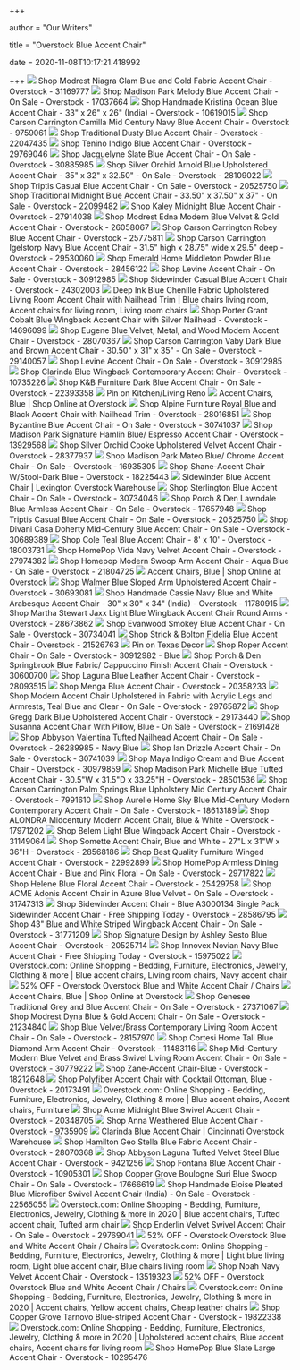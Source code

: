 +++
        
author = "Our Writers"
        
title = "Overstock Blue Accent Chair"
        
date = 2020-11-08T10:17:21.418992
        
+++
[ ![](https://ak1.ostkcdn.com/images/products/is/images/direct/8ffe2c79db73c9df29724b4cea82430f118407ff/Modrest-Niagra-Glam-Blue-and-Gold-Fabric-Accent-Chair.jpg?impolicy=medium)](https://ak1.ostkcdn.com/images/products/is/images/direct/8ffe2c79db73c9df29724b4cea82430f118407ff/Modrest-Niagra-Glam-Blue-and-Gold-Fabric-Accent-Chair.jpg?impolicy=medium) Shop Modrest Niagra Glam Blue and Gold Fabric Accent Chair - Overstock -  31169777
[ ![](https://ak1.ostkcdn.com/images/products/17037664/Madison-Park-Melody-Blue-Accent-Chair-a40ca7f6-1643-4176-9a31-31550d74390f_600.jpg?impolicy=medium)](https://ak1.ostkcdn.com/images/products/17037664/Madison-Park-Melody-Blue-Accent-Chair-a40ca7f6-1643-4176-9a31-31550d74390f_600.jpg?impolicy=medium) Shop Madison Park Melody Blue Accent Chair - On Sale - Overstock - 17037664
[ ![](https://ak1.ostkcdn.com/images/products/10619015/Kristina-Ocean-Blue-Accent-Chair-78ab9008-cf04-42fe-beba-a914b91df337_600.jpg?impolicy=medium)](https://ak1.ostkcdn.com/images/products/10619015/Kristina-Ocean-Blue-Accent-Chair-78ab9008-cf04-42fe-beba-a914b91df337_600.jpg?impolicy=medium) Shop Handmade Kristina Ocean Blue Accent Chair - 33" x 26" x 26" (India) -  Overstock - 10619015
[ ![](https://ak1.ostkcdn.com/images/products/9759061/Carson-Carrington-Camilla-Mid-Century-Navy-Blue-Accent-Chair-0a2bf672-8937-45e3-b844-ea37f2a7d4c4_600.jpg?impolicy=medium)](https://ak1.ostkcdn.com/images/products/9759061/Carson-Carrington-Camilla-Mid-Century-Navy-Blue-Accent-Chair-0a2bf672-8937-45e3-b844-ea37f2a7d4c4_600.jpg?impolicy=medium) Shop Carson Carrington Camilla Mid Century Navy Blue Accent Chair -  Overstock - 9759061
[ ![](https://ak1.ostkcdn.com/images/products/22047435/Traditional-Dusty-Blue-Accent-Chair-723ce9e4-7a20-4155-b35a-b908f0e7c7e5_600.jpg?impolicy=medium)](https://ak1.ostkcdn.com/images/products/22047435/Traditional-Dusty-Blue-Accent-Chair-723ce9e4-7a20-4155-b35a-b908f0e7c7e5_600.jpg?impolicy=medium) Shop Traditional Dusty Blue Accent Chair - Overstock - 22047435
[ ![](https://ak1.ostkcdn.com/images/products/29769046/Tenino-Accent-Chair-abaa6961-3323-4165-9e37-9a3dd5858c82_600.jpg?impolicy=medium)](https://ak1.ostkcdn.com/images/products/29769046/Tenino-Accent-Chair-abaa6961-3323-4165-9e37-9a3dd5858c82_600.jpg?impolicy=medium) Shop Tenino Indigo Blue Accent Chair - Overstock - 29769046
[ ![](https://ak1.ostkcdn.com/images/products/is/images/direct/8ecb36caeb4ee064f79be8b78a4aedc6ab293d26/Jacquelyne-Slate-Blue-Accent-Chair.jpg?impolicy=medium)](https://ak1.ostkcdn.com/images/products/is/images/direct/8ecb36caeb4ee064f79be8b78a4aedc6ab293d26/Jacquelyne-Slate-Blue-Accent-Chair.jpg?impolicy=medium) Shop Jacquelyne Slate Blue Accent Chair - On Sale - Overstock - 30885985
[ ![](https://ak1.ostkcdn.com/images/products/28109022/Silver-Orchid-Arnold-Blue-Upholstered-Accent-Chair-63ff816e-2a35-4b25-bce0-4d99a0a6eac5_600.jpg?impolicy=medium)](https://ak1.ostkcdn.com/images/products/28109022/Silver-Orchid-Arnold-Blue-Upholstered-Accent-Chair-63ff816e-2a35-4b25-bce0-4d99a0a6eac5_600.jpg?impolicy=medium) Shop Silver Orchid Arnold Blue Upholstered Accent Chair - 35" x 32" x  32.50" - On Sale - Overstock - 28109022
[ ![](https://ak1.ostkcdn.com/images/products/20525750/Signature-Design-by-Ashley-Triptis-Blue-Accent-Chair-14335df7-2652-4d22-bf7a-b8aee21a312d_600.jpg?impolicy=medium)](https://ak1.ostkcdn.com/images/products/20525750/Signature-Design-by-Ashley-Triptis-Blue-Accent-Chair-14335df7-2652-4d22-bf7a-b8aee21a312d_600.jpg?impolicy=medium) Shop Triptis Casual Blue Accent Chair - On Sale - Overstock - 20525750
[ ![](https://ak1.ostkcdn.com/images/products/22099482/Traditional-Midnight-Blue-Accent-Chair-33.50-x-37.50-x-37-b5f42710-a3f5-49fd-a393-d5ddb07b7f41_600.jpg?impolicy=medium)](https://ak1.ostkcdn.com/images/products/22099482/Traditional-Midnight-Blue-Accent-Chair-33.50-x-37.50-x-37-b5f42710-a3f5-49fd-a393-d5ddb07b7f41_600.jpg?impolicy=medium) Shop Traditional Midnight Blue Accent Chair - 33.50" x 37.50" x 37" - On  Sale - Overstock - 22099482
[ ![](https://ak1.ostkcdn.com/images/products/27914038/Kaley-Midnight-Blue-Accent-Chair-f8ea93e8-58fc-411b-8dea-6ffde6987b79_600.jpg?impolicy=medium)](https://ak1.ostkcdn.com/images/products/27914038/Kaley-Midnight-Blue-Accent-Chair-f8ea93e8-58fc-411b-8dea-6ffde6987b79_600.jpg?impolicy=medium) Shop Kaley Midnight Blue Accent Chair - Overstock - 27914038
[ ![](https://ak1.ostkcdn.com/images/products/26058067/Modrest-Edna-Modern-Blue-Velvet-Gold-Accent-Chair-1000a573-1c1d-46f4-aa5a-afee43724b69_600.jpg?impolicy=medium)](https://ak1.ostkcdn.com/images/products/26058067/Modrest-Edna-Modern-Blue-Velvet-Gold-Accent-Chair-1000a573-1c1d-46f4-aa5a-afee43724b69_600.jpg?impolicy=medium) Shop Modrest Edna Modern Blue Velvet & Gold Accent Chair - Overstock -  26058067
[ ![](https://ak1.ostkcdn.com/images/products/25775811/Norton-Blue-Accent-Chair-e5ed8318-6bce-473e-a7ce-31850d6127df_600.jpg?impolicy=medium)](https://ak1.ostkcdn.com/images/products/25775811/Norton-Blue-Accent-Chair-e5ed8318-6bce-473e-a7ce-31850d6127df_600.jpg?impolicy=medium) Shop Carson Carrington Robey Blue Accent Chair - Overstock - 25775811
[ ![](https://ak1.ostkcdn.com/images/products/is/images/direct/9e1edc2c0c72d03b0958cafe77549771434522f9/Carson-Carrington-Igelstorp-Navy-Blue-Accent-Chair.jpg?impolicy=medium)](https://ak1.ostkcdn.com/images/products/is/images/direct/9e1edc2c0c72d03b0958cafe77549771434522f9/Carson-Carrington-Igelstorp-Navy-Blue-Accent-Chair.jpg?impolicy=medium) Shop Carson Carrington Igelstorp Navy Blue Accent Chair - 31.5" high x  28.75" wide x 29.5" deep - Overstock - 29530060
[ ![](https://ak1.ostkcdn.com/images/products/28456122/Emerald-Home-Middleton-Powder-Blue-Accent-Chair-d02cc09a-fd1d-4ff9-b245-187a3e5ff658_600.jpg?impolicy=medium)](https://ak1.ostkcdn.com/images/products/28456122/Emerald-Home-Middleton-Powder-Blue-Accent-Chair-d02cc09a-fd1d-4ff9-b245-187a3e5ff658_600.jpg?impolicy=medium) Shop Emerald Home Middleton Powder Blue Accent Chair - Overstock - 28456122
[ ![](https://ak1.ostkcdn.com/images/products/is/images/direct/2dd9f13450b6877e517eb1de8a9cb63d32a713cb/Levine-Accent-Chair.jpg?impolicy=medium)](https://ak1.ostkcdn.com/images/products/is/images/direct/2dd9f13450b6877e517eb1de8a9cb63d32a713cb/Levine-Accent-Chair.jpg?impolicy=medium) Shop Levine Accent Chair - On Sale - Overstock - 30912985
[ ![](https://ak1.ostkcdn.com/images/products/24302003/Signature-Design-by-Ashley-Sidewinder-Blue-Accent-Chair-fdde63eb-79b9-4d02-bae0-d8497f34c95b_600.jpg?impolicy=medium)](https://ak1.ostkcdn.com/images/products/24302003/Signature-Design-by-Ashley-Sidewinder-Blue-Accent-Chair-fdde63eb-79b9-4d02-bae0-d8497f34c95b_600.jpg?impolicy=medium) Shop Sidewinder Casual Blue Accent Chair - Overstock - 24302003
[ ![](https://i.pinimg.com/originals/46/bc/72/46bc729f86c3aa257a102c4663625e45.jpg)](https://i.pinimg.com/originals/46/bc/72/46bc729f86c3aa257a102c4663625e45.jpg) Deep Ink Blue Chenille Fabric Upholstered Living Room Accent Chair with  Nailhead Trim | Blue chairs living room, Accent chairs for living room,  Living room chairs
[ ![](https://ak1.ostkcdn.com/images/products/14696099/Porter-Grant-Cobalt-Blue-Wingback-Accent-Chair-with-Silver-Nailhead-3d50c86b-ba77-4057-a8b6-abe73a65ea1b_600.jpg?impolicy=medium)](https://ak1.ostkcdn.com/images/products/14696099/Porter-Grant-Cobalt-Blue-Wingback-Accent-Chair-with-Silver-Nailhead-3d50c86b-ba77-4057-a8b6-abe73a65ea1b_600.jpg?impolicy=medium) Shop Porter Grant Cobalt Blue Wingback Accent Chair with Silver Nailhead -  Overstock - 14696099
[ ![](https://ak1.ostkcdn.com/images/products/28070367/Eugene-Velvet-Fabric-Accent-Chair-c31a278a-fcbe-4547-b1b1-6c438f015fc4_600.jpg?impolicy=medium)](https://ak1.ostkcdn.com/images/products/28070367/Eugene-Velvet-Fabric-Accent-Chair-c31a278a-fcbe-4547-b1b1-6c438f015fc4_600.jpg?impolicy=medium) Shop Eugene Blue Velvet, Metal, and Wood Modern Accent Chair - Overstock -  28070367
[ ![](https://ak1.ostkcdn.com/images/products/29140057/Carson-Carrington-Vaby-Dark-Blue-and-Brown-Accent-Chair-3584939b-e8fe-4c09-859b-38e713b91b42_600.jpg?impolicy=medium)](https://ak1.ostkcdn.com/images/products/29140057/Carson-Carrington-Vaby-Dark-Blue-and-Brown-Accent-Chair-3584939b-e8fe-4c09-859b-38e713b91b42_600.jpg?impolicy=medium) Shop Carson Carrington Vaby Dark Blue and Brown Accent Chair - 30.50" x 31"  x 35" - On Sale - Overstock - 29140057
[ ![](https://ak1.ostkcdn.com/images/products/is/images/direct/60965d0625dc611ba5aabe58e27755a7bfd9f118/Levine-Accent-Chair.jpg?impolicy=medium)](https://ak1.ostkcdn.com/images/products/is/images/direct/60965d0625dc611ba5aabe58e27755a7bfd9f118/Levine-Accent-Chair.jpg?impolicy=medium) Shop Levine Accent Chair - On Sale - Overstock - 30912985
[ ![](https://ak1.ostkcdn.com/images/products/10735226/Signature-Design-by-Ashley-Clarinda-Blue-Accent-Chair-be262998-82f9-49de-b9bf-2d11302390ef_600.jpg?impolicy=medium)](https://ak1.ostkcdn.com/images/products/10735226/Signature-Design-by-Ashley-Clarinda-Blue-Accent-Chair-be262998-82f9-49de-b9bf-2d11302390ef_600.jpg?impolicy=medium) Shop Clarinda Blue Wingback Contemporary Accent Chair - Overstock - 10735226
[ ![](https://ak1.ostkcdn.com/images/products/22393358/Dark-Blue-Accent-Chair-AC6298-8ddd0060-eeb6-4dcb-907e-8388dc11470f_600.jpg?impolicy=medium)](https://ak1.ostkcdn.com/images/products/22393358/Dark-Blue-Accent-Chair-AC6298-8ddd0060-eeb6-4dcb-907e-8388dc11470f_600.jpg?impolicy=medium) Shop K&B Furniture Dark Blue Accent Chair - On Sale - Overstock - 22393358
[ ![](https://i.pinimg.com/736x/c8/79/fa/c879fa459fdf86f2bbe4761b416743a8.jpg)](https://i.pinimg.com/736x/c8/79/fa/c879fa459fdf86f2bbe4761b416743a8.jpg) Pin on Kitchen/Living Reno
[ ![](https://ak1.ostkcdn.com/images/products/17627560/Abbyson-Cromwell-Velvet-Accent-Chair-03f48666-e7cc-4fc3-8ff9-54e4e957fc5a_600.jpg?imwidth=200&impolicy=medium)](https://ak1.ostkcdn.com/images/products/17627560/Abbyson-Cromwell-Velvet-Accent-Chair-03f48666-e7cc-4fc3-8ff9-54e4e957fc5a_600.jpg?imwidth=200&impolicy=medium) Accent Chairs, Blue | Shop Online at Overstock
[ ![](https://ak1.ostkcdn.com/images/products/28016851/Royal-Blue-Accent-Chair-w-Nail-Head-Trim-Blue-Black-902a4103-b6be-4a12-ac74-b601c994a682_600.jpg?impolicy=medium)](https://ak1.ostkcdn.com/images/products/28016851/Royal-Blue-Accent-Chair-w-Nail-Head-Trim-Blue-Black-902a4103-b6be-4a12-ac74-b601c994a682_600.jpg?impolicy=medium) Shop Alpine Furniture Royal Blue and Black Accent Chair with Nailhead Trim  - Overstock - 28016851
[ ![](https://ak1.ostkcdn.com/images/products/30741037/Byzantine-Blue-Accent-Chair-21612e90-a113-4759-a9bb-78b7505a9495_600.jpg?impolicy=medium)](https://ak1.ostkcdn.com/images/products/30741037/Byzantine-Blue-Accent-Chair-21612e90-a113-4759-a9bb-78b7505a9495_600.jpg?impolicy=medium) Shop Byzantine Blue Accent Chair - On Sale - Overstock - 30741037
[ ![](https://ak1.ostkcdn.com/images/products/13929568/Madison-Park-Signature-Hamlin-Blue-Espresso-Accent-Chair-669e66ec-10ac-4ac1-88d7-2b05c7886903_600.jpg?impolicy=medium)](https://ak1.ostkcdn.com/images/products/13929568/Madison-Park-Signature-Hamlin-Blue-Espresso-Accent-Chair-669e66ec-10ac-4ac1-88d7-2b05c7886903_600.jpg?impolicy=medium) Shop Madison Park Signature Hamlin Blue/ Espresso Accent Chair - Overstock  - 13929568
[ ![](https://ak1.ostkcdn.com/images/products/28377937/Angela-Blue-Velvet-Accent-Chair-with-Golden-Metal-Legs-0e365721-0a9d-48f6-be99-786d1d4a0c2f_600.jpg?impolicy=medium)](https://ak1.ostkcdn.com/images/products/28377937/Angela-Blue-Velvet-Accent-Chair-with-Golden-Metal-Legs-0e365721-0a9d-48f6-be99-786d1d4a0c2f_600.jpg?impolicy=medium) Shop Silver Orchid Cooke Upholstered Velvet Accent Chair - Overstock -  28377937
[ ![](https://ak1.ostkcdn.com/images/products/16935305/Madison-Park-Mateo-Blue-Chrome-Accent-Chair-8e0f4e28-61ee-48b4-b0ce-20b7ff188f6a_600.jpg?impolicy=medium)](https://ak1.ostkcdn.com/images/products/16935305/Madison-Park-Mateo-Blue-Chrome-Accent-Chair-8e0f4e28-61ee-48b4-b0ce-20b7ff188f6a_600.jpg?impolicy=medium) Shop Madison Park Mateo Blue/ Chrome Accent Chair - On Sale - Overstock -  16935305
[ ![](https://ak1.ostkcdn.com/images/products/18225443/Shane-Accent-Chair-W-Stool-Dark-Blue-f5f58452-5e91-4a2c-bab0-44c3705025ec_600.jpg?impolicy=medium)](https://ak1.ostkcdn.com/images/products/18225443/Shane-Accent-Chair-W-Stool-Dark-Blue-f5f58452-5e91-4a2c-bab0-44c3705025ec_600.jpg?impolicy=medium) Shop Shane-Accent Chair W/Stool-Dark Blue - Overstock - 18225443
[ ![](https://lexingtonoverstockwarehouse.com/wp-content/uploads/2020/03/AF-A3000134-1.jpg)](https://lexingtonoverstockwarehouse.com/wp-content/uploads/2020/03/AF-A3000134-1.jpg) Sidewinder Blue Accent Chair | Lexington Overstock Warehouse
[ ![](https://ak1.ostkcdn.com/images/products/30734046/Sterlington-Blue-Accent-Chair-b9cb6683-fcc5-4cb1-a371-7c797b7cafc1_600.jpg?impolicy=medium)](https://ak1.ostkcdn.com/images/products/30734046/Sterlington-Blue-Accent-Chair-b9cb6683-fcc5-4cb1-a371-7c797b7cafc1_600.jpg?impolicy=medium) Shop Sterlington Blue Accent Chair - On Sale - Overstock - 30734046
[ ![](https://ak1.ostkcdn.com/images/products/8962592/Cortesi-Home-Chicco-Blue-Armless-Accent-Chair-261d4889-f1d9-41ee-9e9d-ee0598459d84_600.jpg?impolicy=medium)](https://ak1.ostkcdn.com/images/products/8962592/Cortesi-Home-Chicco-Blue-Armless-Accent-Chair-261d4889-f1d9-41ee-9e9d-ee0598459d84_600.jpg?impolicy=medium) Shop Porch & Den Lawndale Blue Armless Accent Chair - On Sale - Overstock -  17657948
[ ![](https://ak1.ostkcdn.com/images/products/20525750/Signature-Design-by-Ashley-Triptis-Blue-Accent-Chair-0530a2b8-11a6-45c9-a598-1a996c90472f_600.jpg?impolicy=medium)](https://ak1.ostkcdn.com/images/products/20525750/Signature-Design-by-Ashley-Triptis-Blue-Accent-Chair-0530a2b8-11a6-45c9-a598-1a996c90472f_600.jpg?impolicy=medium) Shop Triptis Casual Blue Accent Chair - On Sale - Overstock - 20525750
[ ![](https://ak1.ostkcdn.com/images/products/is/images/direct/11a5e4690572428b6fbd14cf30842350b957a991/Divani-Casa-Doherty-Mid-Century-Blue-Accent-Chair.jpg?impolicy=medium)](https://ak1.ostkcdn.com/images/products/is/images/direct/11a5e4690572428b6fbd14cf30842350b957a991/Divani-Casa-Doherty-Mid-Century-Blue-Accent-Chair.jpg?impolicy=medium) Shop Divani Casa Doherty Mid-Century Blue Accent Chair - On Sale - Overstock  - 30689389
[ ![](https://ak1.ostkcdn.com/images/products/18003731/Cole-Teal-Blue-Accent-Chair-cf47942a-cc0f-46b7-b33f-d773b9c568c5_600.jpg?impolicy=medium)](https://ak1.ostkcdn.com/images/products/18003731/Cole-Teal-Blue-Accent-Chair-cf47942a-cc0f-46b7-b33f-d773b9c568c5_600.jpg?impolicy=medium) Shop Cole Teal Blue Accent Chair - 8' x 10' - Overstock - 18003731
[ ![](https://ak1.ostkcdn.com/images/products/27974382/HomePop-Vida-Accent-Chair-Navy-Velvet-974d00a1-6dc9-40f2-8f3c-ac7ed09d1708_600.jpg?impolicy=medium)](https://ak1.ostkcdn.com/images/products/27974382/HomePop-Vida-Accent-Chair-Navy-Velvet-974d00a1-6dc9-40f2-8f3c-ac7ed09d1708_600.jpg?impolicy=medium) Shop HomePop Vida Navy Velvet Accent Chair - Overstock - 27974382
[ ![](https://ak1.ostkcdn.com/images/products/is/images/direct/da7f7c5b426c42e9f7fc402042497e1675de25d1/Homepop-Modern-Swoop-Arm-Accent-Chair.jpg?impolicy=medium)](https://ak1.ostkcdn.com/images/products/is/images/direct/da7f7c5b426c42e9f7fc402042497e1675de25d1/Homepop-Modern-Swoop-Arm-Accent-Chair.jpg?impolicy=medium) Shop Homepop Modern Swoop Arm Accent Chair - Aqua Blue - On Sale - Overstock  - 21804725
[ ![](https://ak1.ostkcdn.com/images/products/28228254/Elie-Contemporary-Accent-Chair-in-Black-Metal-Finish-and-Navy-Fabric-8578a90b-c83a-49a2-8ccd-debb6a9c2cd4_1000.jpg?imwidth=480&impolicy=medium)](https://ak1.ostkcdn.com/images/products/28228254/Elie-Contemporary-Accent-Chair-in-Black-Metal-Finish-and-Navy-Fabric-8578a90b-c83a-49a2-8ccd-debb6a9c2cd4_1000.jpg?imwidth=480&impolicy=medium) Accent Chairs, Blue | Shop Online at Overstock
[ ![](https://ak1.ostkcdn.com/images/products/30693081/Walmer-Blue-Sloped-Arm-Upholstered-Accent-Chair-1e28ee0c-2863-476a-b51d-43d2b9cea19b_600.jpg?impolicy=medium)](https://ak1.ostkcdn.com/images/products/30693081/Walmer-Blue-Sloped-Arm-Upholstered-Accent-Chair-1e28ee0c-2863-476a-b51d-43d2b9cea19b_600.jpg?impolicy=medium) Shop Walmer Blue Sloped Arm Upholstered Accent Chair - Overstock - 30693081
[ ![](https://ak1.ostkcdn.com/images/products/11780915/Porter-Cassie-Navy-Blue-and-White-Arabesque-Accent-Chair-with-Nailhead-Trim-414034d5-9a77-4f11-be4f-1dceccd9245d_600.jpg?impolicy=medium)](https://ak1.ostkcdn.com/images/products/11780915/Porter-Cassie-Navy-Blue-and-White-Arabesque-Accent-Chair-with-Nailhead-Trim-414034d5-9a77-4f11-be4f-1dceccd9245d_600.jpg?impolicy=medium) Shop Handmade Cassie Navy Blue and White Arabesque Accent Chair - 30" x 30"  x 34" (India) - Overstock - 11780915
[ ![](https://ak1.ostkcdn.com/images/products/28673862/Martha-Stewart-Jaxx-Light-Blue-Wingback-Accent-Chair-Round-Arms-4e098f78-fd7a-4e40-a631-172549b8c52b_600.jpg?impolicy=medium)](https://ak1.ostkcdn.com/images/products/28673862/Martha-Stewart-Jaxx-Light-Blue-Wingback-Accent-Chair-Round-Arms-4e098f78-fd7a-4e40-a631-172549b8c52b_600.jpg?impolicy=medium) Shop Martha Stewart Jaxx Light Blue Wingback Accent Chair Round Arms -  Overstock - 28673862
[ ![](https://ak1.ostkcdn.com/images/products/30734041/Evanwood-Smokey-Blue-Accent-Chair-badd8f09-1538-40ab-b714-8e1c5a3a6cfe_600.jpg?impolicy=medium)](https://ak1.ostkcdn.com/images/products/30734041/Evanwood-Smokey-Blue-Accent-Chair-badd8f09-1538-40ab-b714-8e1c5a3a6cfe_600.jpg?impolicy=medium) Shop Evanwood Smokey Blue Accent Chair - On Sale - Overstock - 30734041
[ ![](https://ak1.ostkcdn.com/images/products/is/images/direct/7adf0043bf19b90fce1a8a4ed45a4061d56dfcb1/Strick-%26-Bolton-Fidelia-Blue-Accent-Chair.jpg?impolicy=medium)](https://ak1.ostkcdn.com/images/products/is/images/direct/7adf0043bf19b90fce1a8a4ed45a4061d56dfcb1/Strick-%26-Bolton-Fidelia-Blue-Accent-Chair.jpg?impolicy=medium) Shop Strick & Bolton Fidelia Blue Accent Chair - Overstock - 21526763
[ ![](https://i.pinimg.com/736x/9c/e1/36/9ce136e50ae36820b47bfaa4726e5781.jpg)](https://i.pinimg.com/736x/9c/e1/36/9ce136e50ae36820b47bfaa4726e5781.jpg) Pin on Texas Decor
[ ![](https://ak1.ostkcdn.com/images/products/is/images/direct/821d78011fba199cf10ec12976dd648cb206153c/Roper-Accent-Chair.jpg?impolicy=medium)](https://ak1.ostkcdn.com/images/products/is/images/direct/821d78011fba199cf10ec12976dd648cb206153c/Roper-Accent-Chair.jpg?impolicy=medium) Shop Roper Accent Chair - On Sale - Overstock - 30912982 - Blue
[ ![](https://ak1.ostkcdn.com/images/products/30600700/Blue-and-Cappuccino-Padded-Seat-Accent-Chair-66f57466-413e-475a-a678-af7934f54755_600.jpg?impolicy=medium)](https://ak1.ostkcdn.com/images/products/30600700/Blue-and-Cappuccino-Padded-Seat-Accent-Chair-66f57466-413e-475a-a678-af7934f54755_600.jpg?impolicy=medium) Shop Porch & Den Springbrook Blue Fabric/ Cappuccino Finish Accent Chair -  Overstock - 30600700
[ ![](https://ak1.ostkcdn.com/images/products/28093515/Laguna-Leather-Accent-Chair-f4fccf81-589e-4117-b42f-a5cb591a3335_600.jpg?impolicy=medium)](https://ak1.ostkcdn.com/images/products/28093515/Laguna-Leather-Accent-Chair-f4fccf81-589e-4117-b42f-a5cb591a3335_600.jpg?impolicy=medium) Shop Laguna Blue Leather Accent Chair - Overstock - 28093515
[ ![](https://ak1.ostkcdn.com/images/products/20358233/Menga-Blue-Accent-Chair-46bb2f32-7152-4a5f-b3cf-bef718d87ff2_600.jpg?impolicy=medium)](https://ak1.ostkcdn.com/images/products/20358233/Menga-Blue-Accent-Chair-46bb2f32-7152-4a5f-b3cf-bef718d87ff2_600.jpg?impolicy=medium) Shop Menga Blue Accent Chair - Overstock - 20358233
[ ![](https://ak1.ostkcdn.com/images/products/29765872/Modern-Accent-Chair-Upholstered-in-Fabric-with-Acrylic-Legs-and-Armrests-Teal-Blue-and-Clear-18110804-598a-4724-8ca0-2d3690f2d49c_600.jpg?impolicy=medium)](https://ak1.ostkcdn.com/images/products/29765872/Modern-Accent-Chair-Upholstered-in-Fabric-with-Acrylic-Legs-and-Armrests-Teal-Blue-and-Clear-18110804-598a-4724-8ca0-2d3690f2d49c_600.jpg?impolicy=medium) Shop Modern Accent Chair Upholstered in Fabric with Acrylic Legs and  Armrests, Teal Blue and Clear - On Sale - Overstock - 29765872
[ ![](https://ak1.ostkcdn.com/images/products/29173440/Gregg-Dark-Blue-Upholstered-Accent-Chair-cfe49898-b354-4202-b967-6e6e6074c053_600.jpg?impolicy=medium)](https://ak1.ostkcdn.com/images/products/29173440/Gregg-Dark-Blue-Upholstered-Accent-Chair-cfe49898-b354-4202-b967-6e6e6074c053_600.jpg?impolicy=medium) Shop Gregg Dark Blue Upholstered Accent Chair - Overstock - 29173440
[ ![](https://ak1.ostkcdn.com/images/products/21691428/Susanna-Accent-Chair-With-Pillow-Blue-96b1c91e-b191-4e21-905b-1b6d988a987c_600.jpg?impolicy=medium)](https://ak1.ostkcdn.com/images/products/21691428/Susanna-Accent-Chair-With-Pillow-Blue-96b1c91e-b191-4e21-905b-1b6d988a987c_600.jpg?impolicy=medium) Shop Susanna Accent Chair With Pillow, Blue - On Sale - Overstock - 21691428
[ ![](https://ak1.ostkcdn.com/images/products/is/images/direct/70adb664da5562cf9bb4c0a52b2e4724be33611f/Abbyson-Valentina-Nailhead-Tufted-Accent-Chair.jpg?impolicy=medium)](https://ak1.ostkcdn.com/images/products/is/images/direct/70adb664da5562cf9bb4c0a52b2e4724be33611f/Abbyson-Valentina-Nailhead-Tufted-Accent-Chair.jpg?impolicy=medium) Shop Abbyson Valentina Tufted Nailhead Accent Chair - On Sale - Overstock -  26289985 - Navy Blue
[ ![](https://ak1.ostkcdn.com/images/products/30741039/Ian-Drizzle-Accent-Chair-cd1e5c12-f32d-468c-8b0c-368b9279a99e_600.jpg?impolicy=medium)](https://ak1.ostkcdn.com/images/products/30741039/Ian-Drizzle-Accent-Chair-cd1e5c12-f32d-468c-8b0c-368b9279a99e_600.jpg?impolicy=medium) Shop Ian Drizzle Accent Chair - On Sale - Overstock - 30741039
[ ![](https://ak1.ostkcdn.com/images/products/30979859/Maya-Indigo-Cream-and-Blue-Accent-Chair-690b3c12-d37e-4e9e-97b2-e3dedcb95fc3_600.jpg?impolicy=medium)](https://ak1.ostkcdn.com/images/products/30979859/Maya-Indigo-Cream-and-Blue-Accent-Chair-690b3c12-d37e-4e9e-97b2-e3dedcb95fc3_600.jpg?impolicy=medium) Shop Maya Indigo Cream and Blue Accent Chair - Overstock - 30979859
[ ![](https://ak1.ostkcdn.com/images/products/28501536/Madison-Park-Michelle-Blue-Tufted-Accent-Chair-30.5-W-x-31.5-D-x-33.25-H-1779a9d4-eb10-4d45-82ca-b02216a383bf_600.jpg?impolicy=medium)](https://ak1.ostkcdn.com/images/products/28501536/Madison-Park-Michelle-Blue-Tufted-Accent-Chair-30.5-W-x-31.5-D-x-33.25-H-1779a9d4-eb10-4d45-82ca-b02216a383bf_600.jpg?impolicy=medium) Shop Madison Park Michelle Blue Tufted Accent Chair - 30.5"W x 31.5"D x  33.25"H - Overstock - 28501536
[ ![](https://ak1.ostkcdn.com/images/products/7991610/Palm-Springs-Blue-Upholstery-Mid-Century-Accent-Chair-2fbe41d2-fd68-45b3-b001-626fd0a063ea_600.jpg?impolicy=medium)](https://ak1.ostkcdn.com/images/products/7991610/Palm-Springs-Blue-Upholstery-Mid-Century-Accent-Chair-2fbe41d2-fd68-45b3-b001-626fd0a063ea_600.jpg?impolicy=medium) Shop Carson Carrington Palm Springs Blue Upholstery Mid Century Accent Chair  - Overstock - 7991610
[ ![](https://ak1.ostkcdn.com/images/products/18613189/Aurelle-Home-Barnaby-Sky-Blue-Accent-Chair-5d151ea3-31c8-4a0f-a903-d0cf1d48ff9e_600.jpg?impolicy=medium)](https://ak1.ostkcdn.com/images/products/18613189/Aurelle-Home-Barnaby-Sky-Blue-Accent-Chair-5d151ea3-31c8-4a0f-a903-d0cf1d48ff9e_600.jpg?impolicy=medium) Shop Aurelle Home Sky Blue Mid-Century Modern Contemporary Accent Chair -  On Sale - Overstock - 18613189
[ ![](https://ak1.ostkcdn.com/images/products/17971202/ALONDRA-Midcentury-Modern-Accent-Chair-Blue-White-75234136-572e-408e-83cd-76885ec0fc48_600.jpg?impolicy=medium)](https://ak1.ostkcdn.com/images/products/17971202/ALONDRA-Midcentury-Modern-Accent-Chair-Blue-White-75234136-572e-408e-83cd-76885ec0fc48_600.jpg?impolicy=medium) Shop ALONDRA Midcentury Modern Accent Chair, Blue & White - Overstock -  17971202
[ ![](https://ak1.ostkcdn.com/images/products/is/images/direct/ef216402158077f3778d3b9110329f3954e9612b/Belem-Light-Blue-Wingback-Accent-Chair.jpg?impolicy=medium)](https://ak1.ostkcdn.com/images/products/is/images/direct/ef216402158077f3778d3b9110329f3954e9612b/Belem-Light-Blue-Wingback-Accent-Chair.jpg?impolicy=medium) Shop Belem Light Blue Wingback Accent Chair - Overstock - 31149064
[ ![](https://ak1.ostkcdn.com/images/products/28568186/Somette-Accent-Chair-Blue-and-White-b87f858d-fdf9-4a2b-8ffb-c8a1bd061e78_600.jpg?impolicy=medium)](https://ak1.ostkcdn.com/images/products/28568186/Somette-Accent-Chair-Blue-and-White-b87f858d-fdf9-4a2b-8ffb-c8a1bd061e78_600.jpg?impolicy=medium) Shop Somette Accent Chair, Blue and White - 27"L x 31"W x 36"H - Overstock  - 28568186
[ ![](https://ak1.ostkcdn.com/images/products/22992899/Best-Quality-Furniture-Wingback-Accent-Chair-04aa863d-44ec-4063-9410-7b3137a8f325_600.jpg?impolicy=medium)](https://ak1.ostkcdn.com/images/products/22992899/Best-Quality-Furniture-Wingback-Accent-Chair-04aa863d-44ec-4063-9410-7b3137a8f325_600.jpg?impolicy=medium) Shop Best Quality Furniture Winged Accent Chair - Overstock - 22992899
[ ![](https://ak1.ostkcdn.com/images/products/29717822/HomePop-Armless-Accent-Chair-Blue-and-Pink-Floral-42085bc8-f34e-4521-a9b7-963c5b6ad4c4_600.jpg?impolicy=medium)](https://ak1.ostkcdn.com/images/products/29717822/HomePop-Armless-Accent-Chair-Blue-and-Pink-Floral-42085bc8-f34e-4521-a9b7-963c5b6ad4c4_600.jpg?impolicy=medium) Shop HomePop Armless Dining Accent Chair - Blue and Pink Floral - On Sale -  Overstock - 29717822
[ ![](https://ak1.ostkcdn.com/images/products/25429758/532HeleneFloralChr-d7a63493-ce12-4c46-902a-bd3283f7e58a_600.jpg?impolicy=medium)](https://ak1.ostkcdn.com/images/products/25429758/532HeleneFloralChr-d7a63493-ce12-4c46-902a-bd3283f7e58a_600.jpg?impolicy=medium) Shop Helene Blue Floral Accent Chair - Overstock - 25429758
[ ![](https://ak1.ostkcdn.com/images/products/is/images/direct/d7238c1865c5f6c7a7e2f203b129a88054dbda02/ACME-Adonis-Accent-Chair-in-Azure-Blue-Velvet.jpg?impolicy=medium)](https://ak1.ostkcdn.com/images/products/is/images/direct/d7238c1865c5f6c7a7e2f203b129a88054dbda02/ACME-Adonis-Accent-Chair-in-Azure-Blue-Velvet.jpg?impolicy=medium) Shop ACME Adonis Accent Chair in Azure Blue Velvet - On Sale - Overstock -  31747313
[ ![](https://ak1.ostkcdn.com/images/products/is/images/direct/1ccf4de3ebcb2783fd8271727a35ae208302fbfd/Sidewinder-Accent-Chair---Blue-A3000134-Single-Pack-Sidewinder-Accent-Chair.jpg?impolicy=medium)](https://ak1.ostkcdn.com/images/products/is/images/direct/1ccf4de3ebcb2783fd8271727a35ae208302fbfd/Sidewinder-Accent-Chair---Blue-A3000134-Single-Pack-Sidewinder-Accent-Chair.jpg?impolicy=medium) Shop Sidewinder Accent Chair - Blue A3000134 Single Pack Sidewinder Accent  Chair - Free Shipping Today - Overstock - 28586795
[ ![](https://ak1.ostkcdn.com/images/products/is/images/direct/9d369e5119716383e5f7f8eaca12529866a680c3/43%22-Blue-and-White-Striped-Wingback-Accent-Chair.jpg?impolicy=medium)](https://ak1.ostkcdn.com/images/products/is/images/direct/9d369e5119716383e5f7f8eaca12529866a680c3/43%22-Blue-and-White-Striped-Wingback-Accent-Chair.jpg?impolicy=medium) Shop 43" Blue and White Striped Wingback Accent Chair - On Sale - Overstock  - 31771209
[ ![](https://ak1.ostkcdn.com/images/products/20525714/Signature-Design-by-Ashley-Sesto-Blue-Accent-Chair-07a04d22-4920-4aa3-b594-c711ebfc7c2e_600.jpg?impolicy=medium)](https://ak1.ostkcdn.com/images/products/20525714/Signature-Design-by-Ashley-Sesto-Blue-Accent-Chair-07a04d22-4920-4aa3-b594-c711ebfc7c2e_600.jpg?impolicy=medium) Shop Signature Design by Ashley Sesto Blue Accent Chair - Overstock -  20525714
[ ![](https://ak1.ostkcdn.com/images/products/15975022/Innovex-Novian-Navy-Blue-Accent-Chair-e43cce78-32c5-475c-a4e0-7b1d52661a47_600.jpg?impolicy=medium)](https://ak1.ostkcdn.com/images/products/15975022/Innovex-Novian-Navy-Blue-Accent-Chair-e43cce78-32c5-475c-a4e0-7b1d52661a47_600.jpg?impolicy=medium) Shop Innovex Novian Navy Blue Accent Chair - Free Shipping Today - Overstock  - 15975022
[ ![](https://i.pinimg.com/originals/be/7a/10/be7a10110f7021e2128f634f39d8273a.jpg)](https://i.pinimg.com/originals/be/7a/10/be7a10110f7021e2128f634f39d8273a.jpg) Overstock.com: Online Shopping - Bedding, Furniture, Electronics, Jewelry,  Clothing & more | Blue accent chairs, Living room chairs, Navy accent chair
[ ![](https://images.kaiyo.com/20873/overstock/chairs/accent-chairs/buy-overstock-blue-and-white-accent-chair.jpeg)](https://images.kaiyo.com/20873/overstock/chairs/accent-chairs/buy-overstock-blue-and-white-accent-chair.jpeg) 52% OFF - Overstock Overstock Blue and White Accent Chair / Chairs
[ ![](https://ak1.ostkcdn.com/images/products/is/images/direct/92e47555e6718c6a097801791ce53e8a4657f66e/Slatina-Silky-Velvet-Upholstered-Accent-Chair-with-Gold-Tone-Finished-Base.jpg?imwidth=200&impolicy=medium)](https://ak1.ostkcdn.com/images/products/is/images/direct/92e47555e6718c6a097801791ce53e8a4657f66e/Slatina-Silky-Velvet-Upholstered-Accent-Chair-with-Gold-Tone-Finished-Base.jpg?imwidth=200&impolicy=medium) Accent Chairs, Blue | Shop Online at Overstock
[ ![](https://ak1.ostkcdn.com/images/products/27371067/Genesee-Traditional-Grey-and-Blue-Accent-Chair-d0826d5e-85ee-4c01-98d8-757bac833799_600.jpg?impolicy=medium)](https://ak1.ostkcdn.com/images/products/27371067/Genesee-Traditional-Grey-and-Blue-Accent-Chair-d0826d5e-85ee-4c01-98d8-757bac833799_600.jpg?impolicy=medium) Shop Genesee Traditional Grey and Blue Accent Chair - On Sale - Overstock -  27371067
[ ![](https://ak1.ostkcdn.com/images/products/21234840/Modrest-Dyna-Blue-Gold-Accent-Chair-46da9057-516c-4861-984d-9e9fa2fe8469_600.jpg?impolicy=medium)](https://ak1.ostkcdn.com/images/products/21234840/Modrest-Dyna-Blue-Gold-Accent-Chair-46da9057-516c-4861-984d-9e9fa2fe8469_600.jpg?impolicy=medium) Shop Modrest Dyna Blue & Gold Accent Chair - On Sale - Overstock - 21234840
[ ![](https://ak1.ostkcdn.com/images/products/28157970/Contemporary-Blue-Velvet-and-Brass-Legs-Living-Room-Accent-Chair-38588dc1-1f56-42fb-97c6-1a56dc7d6091_600.jpg?impolicy=medium)](https://ak1.ostkcdn.com/images/products/28157970/Contemporary-Blue-Velvet-and-Brass-Legs-Living-Room-Accent-Chair-38588dc1-1f56-42fb-97c6-1a56dc7d6091_600.jpg?impolicy=medium) Shop Blue Velvet/Brass Contemporary Living Room Accent Chair - On Sale -  Overstock - 28157970
[ ![](https://ak1.ostkcdn.com/images/products/11483116/Cortesi-Home-Tali-Blue-Diamond-Arm-Accent-Chair-dd6d528c-2262-4b63-a8fd-d9eebc928117_600.jpg?impolicy=medium)](https://ak1.ostkcdn.com/images/products/11483116/Cortesi-Home-Tali-Blue-Diamond-Arm-Accent-Chair-dd6d528c-2262-4b63-a8fd-d9eebc928117_600.jpg?impolicy=medium) Shop Cortesi Home Tali Blue Diamond Arm Accent Chair - Overstock - 11483116
[ ![](https://ak1.ostkcdn.com/images/products/30779222/Mid-Century-Modern-Blue-Velvet-and-Brass-Living-Room-Accent-Chair-1-Chair-244f69f9-b7cf-4a55-a1cf-a6d68326b71f_600.jpg?impolicy=medium)](https://ak1.ostkcdn.com/images/products/30779222/Mid-Century-Modern-Blue-Velvet-and-Brass-Living-Room-Accent-Chair-1-Chair-244f69f9-b7cf-4a55-a1cf-a6d68326b71f_600.jpg?impolicy=medium) Shop Mid-Century Modern Blue Velvet and Brass Swivel Living Room Accent  Chair - On Sale - Overstock - 30779222
[ ![](https://ak1.ostkcdn.com/images/products/18212648/Zane-Accent-Chair-Blue-379efefb-9257-4764-8a6b-ad6b6efebdf7_600.jpg?impolicy=medium)](https://ak1.ostkcdn.com/images/products/18212648/Zane-Accent-Chair-Blue-379efefb-9257-4764-8a6b-ad6b6efebdf7_600.jpg?impolicy=medium) Shop Zane-Accent Chair-Blue - Overstock - 18212648
[ ![](https://ak1.ostkcdn.com/images/products/20173491/Polyfiber-Accent-Chair-with-Cocktail-Ottoman-Blue-703d391c-72d8-4c13-9d9f-4e0a0f057dc8_600.jpg?impolicy=medium)](https://ak1.ostkcdn.com/images/products/20173491/Polyfiber-Accent-Chair-with-Cocktail-Ottoman-Blue-703d391c-72d8-4c13-9d9f-4e0a0f057dc8_600.jpg?impolicy=medium) Shop Polyfiber Accent Chair with Cocktail Ottoman, Blue - Overstock -  20173491
[ ![](https://i.pinimg.com/originals/00/0a/a5/000aa59e42924c8d64e4f014dff1ff30.jpg)](https://i.pinimg.com/originals/00/0a/a5/000aa59e42924c8d64e4f014dff1ff30.jpg) Overstock.com: Online Shopping - Bedding, Furniture, Electronics, Jewelry,  Clothing & more | Blue accent chairs, Accent chairs, Furniture
[ ![](https://ak1.ostkcdn.com/images/products/20348705/Emerald-Home-Acme-midnight-blue-swivel-accent-chair-U3268-05-04-300c36bc-3665-42b4-8aab-b13b10429b45_600.jpg?impolicy=medium)](https://ak1.ostkcdn.com/images/products/20348705/Emerald-Home-Acme-midnight-blue-swivel-accent-chair-U3268-05-04-300c36bc-3665-42b4-8aab-b13b10429b45_600.jpg?impolicy=medium) Shop Acme Midnight Blue Swivel Accent Chair - Overstock - 20348705
[ ![](https://ak1.ostkcdn.com/images/products/9735909/Anna-Weathered-Blue-Accent-Chair-85ee323f-bff1-49a5-b937-1952a9fd9652_600.jpg?impolicy=medium)](https://ak1.ostkcdn.com/images/products/9735909/Anna-Weathered-Blue-Accent-Chair-85ee323f-bff1-49a5-b937-1952a9fd9652_600.jpg?impolicy=medium) Shop Anna Weathered Blue Accent Chair - Overstock - 9735909
[ ![](https://cincinnatioverstockwarehouse.com/wp-content/uploads/2019/08/AF-3623260-1.jpg)](https://cincinnatioverstockwarehouse.com/wp-content/uploads/2019/08/AF-3623260-1.jpg) Clarinda Blue Accent Chair | Cincinnati Overstock Warehouse
[ ![](https://ak1.ostkcdn.com/images/products/28070368/Hamilton-Fabric-Accent-Chair-f9da9cfe-bb44-457f-ae23-dc307d1a39bc_600.jpg?impolicy=medium)](https://ak1.ostkcdn.com/images/products/28070368/Hamilton-Fabric-Accent-Chair-f9da9cfe-bb44-457f-ae23-dc307d1a39bc_600.jpg?impolicy=medium) Shop Hamilton Geo Stella Blue Fabric Accent Chair - Overstock - 28070368
[ ![](https://ak1.ostkcdn.com/images/products/9421256/ABBYSON-LIVING-Laguna-Tufted-Steel-Blue-Swoop-Chair-25e76815-88d1-4f15-85f7-c1fca109495d_600.jpg?impolicy=medium)](https://ak1.ostkcdn.com/images/products/9421256/ABBYSON-LIVING-Laguna-Tufted-Steel-Blue-Swoop-Chair-25e76815-88d1-4f15-85f7-c1fca109495d_600.jpg?impolicy=medium) Shop Abbyson Laguna Tufted Velvet Steel Blue Accent Chair - Overstock -  9421256
[ ![](https://ak1.ostkcdn.com/images/products/10905301/Fontana-Blue-Accent-Chair-691526f3-5c1a-43a9-baa9-5c600d8e8dc0_600.jpg?impolicy=medium)](https://ak1.ostkcdn.com/images/products/10905301/Fontana-Blue-Accent-Chair-691526f3-5c1a-43a9-baa9-5c600d8e8dc0_600.jpg?impolicy=medium) Shop Fontana Blue Accent Chair - Overstock - 10905301
[ ![](https://ak1.ostkcdn.com/images/products/is/images/direct/71df05c7b75aea130579175e14c0a09013293d2d/HomePop-Classic-Swoop-Accent-Chair---Suri-Blue.jpg?impolicy=medium)](https://ak1.ostkcdn.com/images/products/is/images/direct/71df05c7b75aea130579175e14c0a09013293d2d/HomePop-Classic-Swoop-Accent-Chair---Suri-Blue.jpg?impolicy=medium) Shop Copper Grove Boulogne Suri Blue Swoop Chair - On Sale - Overstock -  17666619
[ ![](https://ak1.ostkcdn.com/images/products/22565055/Porter-Designs-Eloise-Pleated-Microfiber-Swivel-Accent-Chair-Blue-1ea1d7ff-8b53-4f0c-a962-15a4cbbc7355_600.jpg?impolicy=medium)](https://ak1.ostkcdn.com/images/products/22565055/Porter-Designs-Eloise-Pleated-Microfiber-Swivel-Accent-Chair-Blue-1ea1d7ff-8b53-4f0c-a962-15a4cbbc7355_600.jpg?impolicy=medium) Shop Handmade Eloise Pleated Blue Microfiber Swivel Accent Chair (India) -  On Sale - Overstock - 22565055
[ ![](https://i.pinimg.com/originals/2a/6e/0b/2a6e0beeb81b98288f96e6289d25cddc.png)](https://i.pinimg.com/originals/2a/6e/0b/2a6e0beeb81b98288f96e6289d25cddc.png) Overstock.com: Online Shopping - Bedding, Furniture, Electronics, Jewelry,  Clothing & more in 2020 | Blue accent chairs, Tufted accent chair, Tufted  arm chair
[ ![](https://ak1.ostkcdn.com/images/products/is/images/direct/5c3c755eec47acadac0fe264b88afaa7eab71791/Enderlin-Swivel-Accent-Chair.jpg?impolicy=medium)](https://ak1.ostkcdn.com/images/products/is/images/direct/5c3c755eec47acadac0fe264b88afaa7eab71791/Enderlin-Swivel-Accent-Chair.jpg?impolicy=medium) Shop Enderlin Velvet Swivel Accent Chair - On Sale - Overstock - 29769041
[ ![](https://images.kaiyo.com/20873/overstock/chairs/accent-chairs/overstock-blue-and-white-accent-chair-second-hand.jpeg)](https://images.kaiyo.com/20873/overstock/chairs/accent-chairs/overstock-blue-and-white-accent-chair-second-hand.jpeg) 52% OFF - Overstock Overstock Blue and White Accent Chair / Chairs
[ ![](https://i.pinimg.com/originals/28/74/dd/2874ddddefa84e0924509bf730b4f9c9.jpg)](https://i.pinimg.com/originals/28/74/dd/2874ddddefa84e0924509bf730b4f9c9.jpg) Overstock.com: Online Shopping - Bedding, Furniture, Electronics, Jewelry,  Clothing & more | Light blue living room, Light blue accent chair, Blue  chairs living room
[ ![](https://ak1.ostkcdn.com/images/products/13519323/Noah-Navy-Velvet-Accent-Chair-7d268acb-4a1d-4581-b212-de192a59d876_600.jpg?impolicy=medium)](https://ak1.ostkcdn.com/images/products/13519323/Noah-Navy-Velvet-Accent-Chair-7d268acb-4a1d-4581-b212-de192a59d876_600.jpg?impolicy=medium) Shop Noah Navy Velvet Accent Chair - Overstock - 13519323
[ ![](https://images.kaiyo.com/20873/overstock/chairs/accent-chairs/overstock-blue-and-white-accent-chair.jpeg)](https://images.kaiyo.com/20873/overstock/chairs/accent-chairs/overstock-blue-and-white-accent-chair.jpeg) 52% OFF - Overstock Overstock Blue and White Accent Chair / Chairs
[ ![](https://i.pinimg.com/736x/bc/bd/cc/bcbdccf52c878c8862cecb4b5477d68c.jpg)](https://i.pinimg.com/736x/bc/bd/cc/bcbdccf52c878c8862cecb4b5477d68c.jpg) Overstock.com: Online Shopping - Bedding, Furniture, Electronics, Jewelry,  Clothing & more in 2020 | Accent chairs, Yellow accent chairs, Cheap  leather chairs
[ ![](https://ak1.ostkcdn.com/images/products/19822338/Avenue-Greene-Jinny-Blue-Stripe-Accent-Chair-79814096-01a5-40b6-b9c0-fb234b1feefc_600.jpg?impolicy=medium)](https://ak1.ostkcdn.com/images/products/19822338/Avenue-Greene-Jinny-Blue-Stripe-Accent-Chair-79814096-01a5-40b6-b9c0-fb234b1feefc_600.jpg?impolicy=medium) Shop Copper Grove Tarnovo Blue-striped Accent Chair - Overstock - 19822338
[ ![](https://i.pinimg.com/736x/20/a1/38/20a1383f18641bc0e3dd85e040ca1b94.jpg)](https://i.pinimg.com/736x/20/a1/38/20a1383f18641bc0e3dd85e040ca1b94.jpg) Overstock.com: Online Shopping - Bedding, Furniture, Electronics, Jewelry,  Clothing & more in 2020 | Upholstered accent chairs, Blue accent chairs, Accent  chairs for living room
[ ![](https://ak1.ostkcdn.com/images/products/is/images/direct/5006bc9308b9ff03f2957555855a9a26aacc1cea/HomePop-Blue-Slate-Large-Accent-Chair.jpg?impolicy=medium)](https://ak1.ostkcdn.com/images/products/is/images/direct/5006bc9308b9ff03f2957555855a9a26aacc1cea/HomePop-Blue-Slate-Large-Accent-Chair.jpg?impolicy=medium) Shop HomePop Blue Slate Large Accent Chair - Overstock - 10295476

